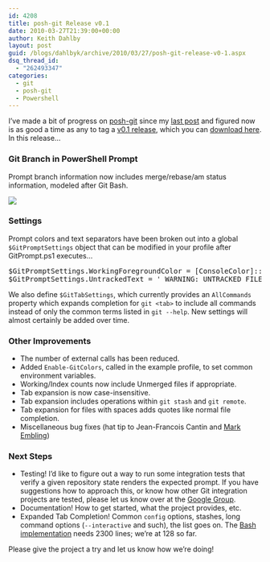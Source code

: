 ```yaml
---
id: 4208
title: posh-git Release v0.1
date: 2010-03-27T21:39:00+00:00
author: Keith Dahlby
layout: post
guid: /blogs/dahlbyk/archive/2010/03/27/posh-git-release-v0-1.aspx
dsq_thread_id:
  - "262493347"
categories:
  - git
  - posh-git
  - Powershell
---
```

I&#8217;ve made a bit of progress on [posh-git](http://github.com/dahlbyk/posh-git "posh-git on GitHub") since my [last post](/blogs/dahlbyk/archive/2010/03/15/posh-git-a-powershell-environment-for-git.aspx " posh-git: A PowerShell Environment for Git") and figured now is as good a time as any to tag a [v0.1 release](http://github.com/dahlbyk/posh-git/tree/v0.1 "posh-git v0.1 on GitHub"), which you can [download here](http://github.com/dahlbyk/posh-git/downloads "posh-git Downloads"). In this release&#8230;

### Git Branch in PowerShell Prompt  


Prompt branch information now includes merge/rebase/am status information, modeled after Git Bash.

![](//lostechies.com/keithdahlby/files/2011/03/posh-git-v0.1.png)

### Settings

Prompt colors and text separators have been broken out into a global `$GitPromptSettings` object that can be modified in your profile after GitPrompt.ps1 executes&#8230;

<pre>$GitPromptSettings.WorkingForegroundColor = [ConsoleColor]::Red<br />$GitPromptSettings.UntrackedText = ' WARNING: UNTRACKED FILEZ!!1'</pre>

We also define `$GitTabSettings`, which currently provides an `AllCommands` property which expands completion for `git <tab>` to include all commands instead of only the common terms listed in `git --help`. New settings will almost certainly be added over time.

### Other Improvements  


  * The number of external calls has been reduced.
  * Added `Enable-GitColors`, called in the example profile, to set common environment variables.
  * Working/Index counts now include Unmerged files if appropriate.
  * Tab expansion is now case-insensitive.
  * Tab expansion includes operations within `git stash` and `git remote`.
  * Tab expansion for files with spaces adds quotes like normal file completion.
  * Miscellaneous bug fixes (hat tip to Jean-Francois Cantin and [Mark Embling](http://www.markembling.info/))

### Next Steps

  * Testing! I&#8217;d like to figure out a way to run some integration tests that verify a given repository state renders the expected prompt. If you have suggestions how to approach this, or know how other Git integration projects are tested, please let us know over at the [Google Group](http://groups.google.com/group/posh-git/).
  * Documentation! How to get started, what the project provides, etc.
  * Expanded Tab Completion! Common `config` options, stashes, long command options (`--interactive` and such), the list goes on. The [Bash implementation](http://git.kernel.org/?p=git/git.git;a=blob;f=contrib/completion/git-completion.bash;hb=HEAD "git-completion.bash") needs 2300 lines; we&#8217;re at 128 so far.

Please give the project a try and let us know how we&#8217;re doing!